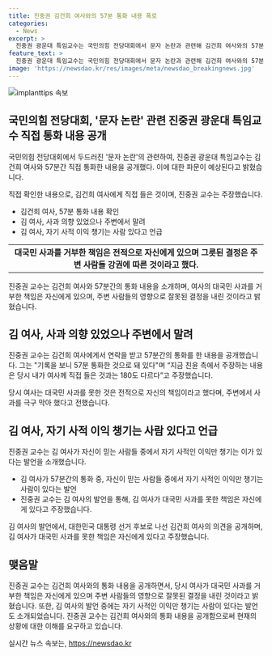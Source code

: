 ```yaml
---
title: 진중권 김건희 여사와의 57분 통화 내용 폭로
categories:
  - News
excerpt: >
  진중권 광운대 특임교수는 국민의힘 전당대회에서 문자 논란과 관련해 김건희 여사와의 57분간 직접 통화 내용을 밝혀 파문이 예상된다고 밝혔다. 김 여사는 대국민 사과를 못한 것은 자신의 책임이라고 했으며, 주변에서 사과를 막는 등의 얘기를 전했다. 또한, 김 여사가 자기 사적 이익만 챙기는 사람이 있다고 언급했고, 57분 통화한 것은 얘기되는 한동훈과의 관련성을 부인했다. 진 교수는 이에 대해 혼란스러운 점을 지적하며 여사에게 확인을 요구했다.
feature_text: >
  진중권 광운대 특임교수는 국민의힘 전당대회에서 문자 논란과 관련해 김건희 여사와의 57분간 직접 통화 내용을 밝혀 파문이 예상된다고 밝혔다. 김 여사는 대국민 사과를 못한 것은 자신의 책임이라고 했으며, 주변에서 사과를 막는 등의 얘기를 전했다. 또한, 김 여사가 자기 사적 이익만 챙기는 사람이 있다고 언급했고, 57분 통화한 것은 얘기되는 한동훈과의 관련성을 부인했다. 진 교수는 이에 대해 혼란스러운 점을 지적하며 여사에게 확인을 요구했다.
image: 'https://newsdao.kr/res/images/meta/newsdao_breakingnews.jpg'
---
```


<p><img src="https://newsdao.kr/res/images/meta/newsdao_breakingnews.jpg" alt="implanttips 속보" /></p>

<h2 data-ke-size="size26">국민의힘 전당대회, '문자 논란' 관련 진중권 광운대 특임교수 직접 통화 내용 공개</h2>

<p>국민의힘 전당대회에서 두드러진 '문자 논란'의 관련하여, 진중권 광운대 특임교수는 김건희 여사와 57분간 직접 통화한 내용을 공개했다. 이에 대한 파문이 예상된다고 밝혔습니다.</p>

<p data-ke-size="size16">직접 확인한 내용으로, 김건희 여사에게 직접 들은 것이며, 진중권 교수는 주장했습니다.</p>

<ul>
  <li>김건희 여사, 57분 통화 내용 확인</li>
  <li>김 여사, 사과 의향 있었으나 주변에서 말려</li>
  <li>김 여사, 자기 사적 이익 챙기는 사람 있다고 언급</li>
</ul>

<table>
  <tr>
    <td style="text-align: center; height: 17px;"><b>대국민 사과를 거부한 책임은 전적으로 자신에게 있으며 그릇된 결정은 주변 사람들 강권에 따른 것이라고 했다.</b></td>
  </tr>
</table>

<p data-ke-size="size16">진중권 교수는 김건희 여사와 57분간의 통화 내용을 소개하며, 여사의 대국민 사과를 거부한 책임은 자신에게 있으며, 주변 사람들의 영향으로 잘못된 결정을 내린 것이라고 밝혔습니다.</p>

<h2 data-ke-size="size26">김 여사, 사과 의향 있었으나 주변에서 말려</h2>

<p>진중권 교수는 김건희 여사에게서 연락을 받고 57분간의 통화를 한 내용을 공개했습니다. 그는 "기록을 보니 57분 통화한 것으로 돼 있다"며 “지금 친윤 측에서 주장하는 내용은 당시 내가 여사께 직접 들은 것과는 180도 다르다”고 주장했습니다.</p>

<p data-ke-size="size16">당시 여사는 대국민 사과를 못한 것은 전적으로 자신의 책임이라고 했다며, 주변에서 사과를 극구 막아 했다고 전했습니다.</p>

<h2 data-ke-size="size26">김 여사, 자기 사적 이익 챙기는 사람 있다고 언급</h2>

<p>진중권 교수는 김 여사가 자신이 믿는 사람들 중에서 자기 사적인 이익만 챙기는 이가 있다는 발언을 소개했습니다.</p>

<ul>
  <li>김 여사가 57분간의 통화 중, 자신이 믿는 사람들 중에서 자기 사적인 이익만 챙기는 사람이 있다는 발언</li>
  <li>진중권 교수는 김 여사의 발언을 통해, 김 여사가 대국민 사과를 못한 책임은 자신에게 있다고 주장했습니다.</li>
</ul>

<p data-ke-size="size16">김 여사의 발언에서, 대한민국 대통령 선거 후보로 나선 김건희 여사의 의견을 공개하며, 김 여사가 대국민 사과를 못한 책임은 자신에게 있다고 주장했습니다.</p>

<h2 data-ke-size="size26">맺음말</h2>

<p>진중권 교수는 김건희 여사와의 통화 내용을 공개하면서, 당시 여사가 대국민 사과를 거부한 책임은 자신에게 있으며 주변 사람들의 영향으로 잘못된 결정을 내린 것이라고 밝혔습니다. 또한, 김 여사의 발언 중에는 자기 사적인 이익만 챙기는 사람이 있다는 발언도 소개되었습니다. 진중권 교수는 김건희 여사와의 통화 내용을 공개함으로써 현재의 상황에 대한 이해를 요구하고 있습니다.</p>
실시간 뉴스 속보는, <a href="https://newsdao.kr" rel="dofollow">https://newsdao.kr</a>



